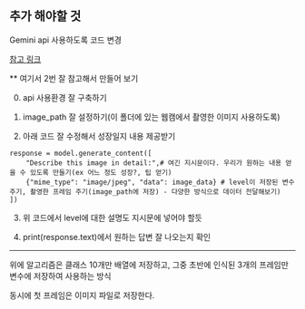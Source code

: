 ## 추가 해야할 것

Gemini api 사용하도록 코드 변경


[참고 링크](https://www.magicaiprompts.com/docs/develop-ai-service/gemeni-multimodal-api/)


** 여기서 2번 잘 참고해서 만들어 보기


0. api 사용환경 잘 구축하기

1. image_path 잘 설정하기(이 폴더에 있는 웹캠에서 촬영한 이미지 사용하도록)

2. 아래 코드 잘 수정해서 성장일지 내용 제공받기


```
response = model.generate_content([
    "Describe this image in detail:",# 여긴 지시문이다. 우리가 원하는 내용 얻을 수 있도록 만들기(ex 어느 정도 성장?, 팁 얻기)
    {"mime_type": "image/jpeg", "data": image_data} # level이 저장된 변수 주기, 촬영한 프레임 주기(image_path에 저장) - 다양한 방식으로 데이터 전달해보기)
])

```


3. 위 코드에서 level에 대한 설명도 지시문에 넣어야 할듯


4. print(response.text)에서 원하는 답변 잘 나오는지 확인


---
위에 알고리즘은 클래스 10개만 배열에 저장하고, 그중 초반에 인식된 3개의 프레임만 변수에 저장하여 사용하는 방식


동시에 첫 프레임은 이미지 파일로 저장한다.
